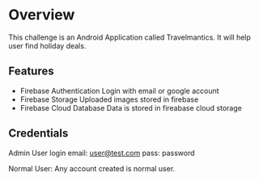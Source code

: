 # Overview
This challenge is an Android Application called Travelmantics. It will help user find holiday deals.

## Features
- Firebase Authentication
Login with email or google account
- Firebase Storage
Uploaded images stored in firebase
- Firebase Cloud Database
Data is stored in fireabase cloud storage

## Credentials

Admin User login
email: user@test.com
pass: password

Normal User:
Any account created is normal user.




